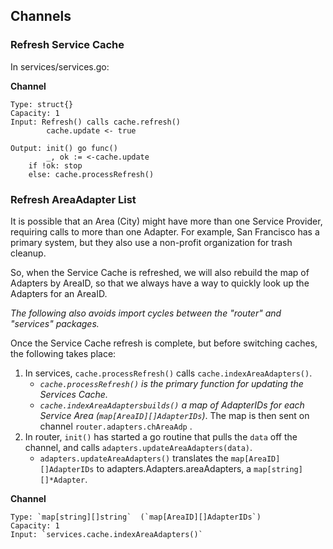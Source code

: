 ## Channels

### Refresh Service Cache
In services/services.go:

__Channel__

	Type: struct{}
	Capacity: 1
	Input: Refresh() calls cache.refresh()  
			cache.update <- true

	Output: init() go func()
			_, ok := <-cache.update
		if !ok: stop
		else: cache.processRefresh()

### Refresh AreaAdapter List
It is possible that an Area (City) might have more than one Service Provider, requiring calls to more than one Adapter.  For example, San Francisco has a primary system, but they also use a non-profit organization for trash cleanup.

So, when the Service Cache is refreshed, we will also rebuild the map of Adapters by AreaID, so that we always have a way to quickly look up the Adapters for an AreaID.

_The following also avoids import cycles between the "router" and "services" packages._

Once the Service Cache refresh is complete, but before switching caches, the following takes place:

1. In services, `cache.processRefresh()` calls `cache.indexAreaAdapters()`.    
	* _`cache.processRefresh()` is the primary function for updating the Services Cache._  
	* _`cache.indexAreaAdaptersbuilds()` a map of AdapterIDs for each Service Area (`map[AreaID][]AdapterIDs`)_. The map is then sent on channel `router.adapters.chAreaAdp` .
2. In router, `init()` has started a go routine that pulls the `data` off the channel, and calls `adapters.updateAreaAdapters(data)`.  
	* `adapters.updateAreaAdapters()` translates the `map[AreaID][]AdapterIDs` to adapters.Adapters.areaAdapters, a `map[string][]*Adapter`.  

__Channel__

	Type: `map[string][]string`  (`map[AreaID][]AdapterIDs`)
	Capacity: 1
	Input: `services.cache.indexAreaAdapters()`





